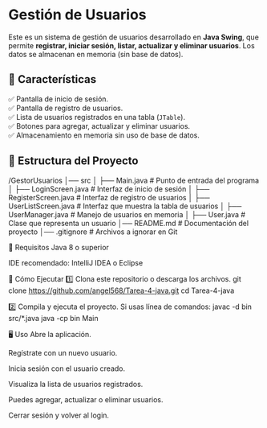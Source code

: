 # Gestión de Usuarios 

Este es un sistema de gestión de usuarios desarrollado en **Java Swing**, que permite **registrar, iniciar sesión, listar, actualizar y eliminar usuarios**. Los datos se almacenan en memoria (sin base de datos).

## 📌 Características
✅ Pantalla de inicio de sesión.  
✅ Pantalla de registro de usuarios.  
✅ Lista de usuarios registrados en una tabla (`JTable`).  
✅ Botones para agregar, actualizar y eliminar usuarios.  
✅ Almacenamiento en memoria sin uso de base de datos.  

## 📂 Estructura del Proyecto
/GestorUsuarios
│── src
│   ├── Main.java               # Punto de entrada del programa
│   ├── LoginScreen.java        # Interfaz de inicio de sesión
│   ├── RegisterScreen.java     # Interfaz de registro de usuarios
│   ├── UserListScreen.java     # Interfaz que muestra la tabla de usuarios
│   ├── UserManager.java        # Manejo de usuarios en memoria
│   ├── User.java               # Clase que representa un usuario
│── README.md                   # Documentación del proyecto
│── .gitignore                   # Archivos a ignorar en Git

🔧 Requisitos
Java 8 o superior

IDE recomendado: IntelliJ IDEA o Eclipse

🚀 Cómo Ejecutar
1️⃣ Clona este repositorio o descarga los archivos.
git clone https://github.com/angel568/Tarea-4-java.git
cd Tarea-4-java

2️⃣ Compila y ejecuta el proyecto.
Si usas línea de comandos:
javac -d bin src/*.java
java -cp bin Main

🖥️ Uso
Abre la aplicación.

Regístrate con un nuevo usuario.

Inicia sesión con el usuario creado.

Visualiza la lista de usuarios registrados.

Puedes agregar, actualizar o eliminar usuarios.

Cerrar sesión y volver al login.
